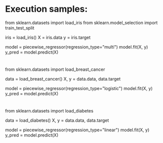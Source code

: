 # Execution samples:

from sklearn.datasets import load_iris from sklearn.model_selection import train_test_split

iris = load_iris() X = iris.data y = iris.target

model = piecewise_regressor(regression_type="multi") model.fit(X, y) y_pred = model.predict(X)

# ###########################

from sklearn.datasets import load_breast_cancer

data = load_breast_cancer() X, y = data.data, data.target

model = piecewise_regressor(regression_type="logistic") model.fit(X, y) y_pred = model.predict(X)

# ###########################

from sklearn.datasets import load_diabetes

data = load_diabetes() X, y = data.data, data.target

model = piecewise_regressor(regression_type="linear") model.fit(X, y) y_pred = model.predict(X)
